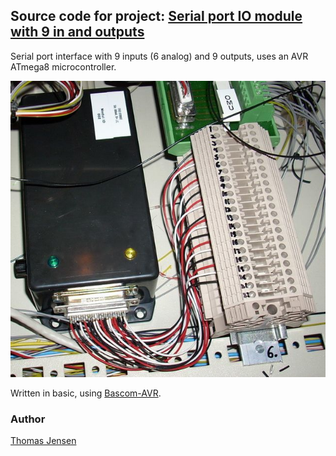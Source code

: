 ## Source code for project: [Serial port IO module with 9 in and outputs](https://link.stdout.no/n)

Serial port interface with 9 inputs (6 analog) and 9 outputs, uses an AVR ATmega8 microcontroller.

![Serial port IO module with 9 in and outputs](image.jpg)

Written in basic, using [Bascom-AVR](http://www.mcselec.com/).

### Author
[Thomas Jensen](https://thomas.stdout.no)
